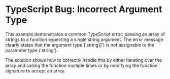 # TypeScript Bug: Incorrect Argument Type

This example demonstrates a common TypeScript error: passing an array of strings to a function expecting a single string argument.  The error message clearly states that the argument type ('string[]') is not assignable to the parameter type ('string').

The solution shows how to correctly handle this by either iterating over the array and calling the function multiple times or by modifying the function signature to accept an array.